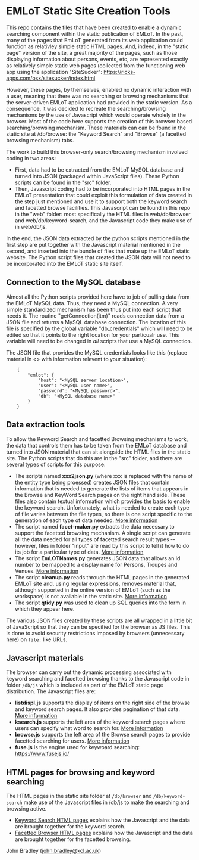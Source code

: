 # EMLoT Static Site Creation Tools
This repo contains the files that have been created to enable a dynamic searching component within the static publication of EMLoT.  In the past, many of the pages that EmLoT generated from its web application could function as relativley simple static HTML pages.  And, indeed, in the "static page" version of the site, a great majority of the pages, such as those displaying information about persons, events, etc, are represented exactly as relatively simple static web pages (collected from the functioning web app using the application "SiteSucker": https://ricks-apps.com/osx/sitesucker/index.html

However, these pages, by themselves, enabled no dynamic interaction with a user, meaning that there was no searching or browsing mechanisms that the server-driven EMLoT application had provided in the static version. As a consequence, it was decided to recreate the searching/browsing mechanisms by the use of Javascript which would operate wholely in the browser.  Most of the code here supports the creation of this browser based searching/browsing mechanism.  These materials can can be found in the static site at /db/browse: the "Keyword Search" and "Browse" (a facetted browsing mechanism) tabs.

The work to build this browser-only search/browsing mechanism involved coding in two areas:
* First, data had to be extracted from the EMLoT MySQL database and turned into JSON (packaged within JavaScript files). These Python scripts can be found in the "src" folder.
* Then, Javascript coding had to be incorporated into HTML pages in the EMLoT presentation that could exploit this formulation of data created in the step just mentioned and use it to support both the keyword search and facetted browse facilities. This Javascript can be found in this repo in the "web" folder: most specifically the HTML files in web/db/browser and web/db/keyword-search, and the Javascript code they make use of in web/db/js.

In the end, the JSON data extracted by the python scripts mentioned in the first step are put together with the Javascript material mentioned in the second, and inserted into the bundle of files that make up the EMLoT static website.  The Python script files that created the JSON data will not need to be incorporated into the EMLoT static site itself.

## Connection to the MySQL database
Almost all the Python scripts provided here have to job of pulling data from the EMLoT MySQL data.  Thus, they need a MySQL connection. A very simple standardized mechanism has been thus put into each script that needs it.  The routine "getConnection(itm)" reads connection data from a JSON file and returns a MySQL database connection. The location of this file is specified by the global variable "db_credentials" which will need to be edited so that it points to the right location for your particualr use.  This variable will need to be changed in *all* scripts that use a MySQL connection.

The JSON file that provides the MySQL credentials looks like this (replace material in <> with information relevent to your situation):
```
    {  
        "emlot": {  
            "host": "<MySQL server location>",  
            "user": "<MySQL user name>",  
            "password": "<MySQL password>",  
            "db": "<MySQL database name>"  
        }  
    }
```

## Data extraction tools
To allow the Keyword Search and facetted Browsing mechanisms to work, the data that controls them has to be taken from the EMLoT database and turned into JSON material that can sit alongside the HTML files in the static site.  The Python scripts that do this are in the "src" folder, and there are several types of scripts for this purpose:
* The scripts named **xxx2json.py** (where xxx is replaced with the name of the entity type being proessed) creates JSON files that contain information that is needed to generate the lists of items that appears in the Browse and KeyWord Search pages on the right hand side.  These files also contain textual information which provides the basis to enable the keyword search.  Unfortunately, what is needed to create each type of file varies between the file types, so there is one script specific to the generation of each type of data needed. [More information](./xxx2json-py.md)
* The script named **facet-maker.py** extracts the data necessary to support the facetted browsing mechanism. A single script can generate all the data needed for all types of facetted search result types -- however, files in folder "input" are read by this script to tell it how to do its job for a particular type of data. [More information](./facet-maker-py.md)
* The script **EmLOTNames.py** generates JSON data that allows an id number to be mapped to a display name for Persons, Troupes and Venues. [More information](./EMLOTNames-py.md)
* The script **cleanup.py** reads through the HTML pages in the generated EMLoT site and, using regular expressions, removes material that, although supported in the online version of EMLoT (such as the workspace) is not available in the static site.  [More information](./cleanup-py.md)
* The script **qtidy.py** was used to clean up SQL queries into the form in which they appear here.

The various JSON files created by these scripts are all wrapped in a little bit of JavaScript so that they can be specified for the browser as JS files.  This is done to avoid security restrictions imposed by browsers (unnecessary here) on `file:` like URLs.

## Javascript materials
The browser can carry out the dynamic processing associated with keyword searching and facetted browsing thanks to the Javascript code in folder `/db/js` which is included as part of the EMLoT static page distribution.  The Javascript files are:

* **listdispl.js** supports the display of items on the right side of the browse and keyword search pages.  It also provides pagination of that data. [More information](./listdispl-js.md)
* **ksearch.js** supports the left area of the keyword search pages where users can specify what word to search for. [More information](./ksearch-js.md)
* **browse.js** supports the left area of the Browse search pages to provide facetted searching for users. [More information](./browse-js.md)
* **fuse.js** is the engine used for keywoard searching: https://www.fusejs.io/

## HTML pages for browsing and keyword searching

The HTML pages in the static site folder at `/db/browser` and `/db/keyword-search` make use of the Javascript files in /db/js to make the searching and browsing active.

* [Keyword Search HTML pages](keyword-search-html.md) explains how the Javascript and the data are brought together for the keyword search.
* [Facetted Browser HTML pages](browser-html.md) explains how the Javascript and the data are brought together for the facetted browsing.

John Bradley (john.bradley@kcl.ac.uk)
